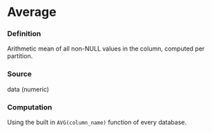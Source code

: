 # Average

### Definition

Arithmetic mean of all non-NULL values in the column, computed per partition.

### Source

data (numeric)

### Computation

Using the built in `AVG(column_name)` function of every database.
